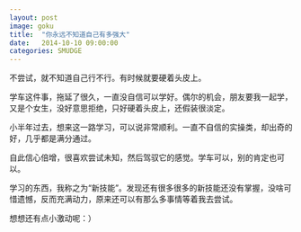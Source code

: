 ```yaml
---
layout: post
image: goku
title:  "你永远不知道自己有多强大"
date:   2014-10-10 09:00:00
categories: SMUDGE
---
```



不尝试，就不知道自己行不行。有时候就要硬着头皮上。

学车这件事，拖延了很久，一直没自信可以学好。偶尔的机会，朋友要我一起学，又是个女生，没好意思拒绝，只好硬着头皮上，还假装很淡定。

小半年过去，想来这一路学习，可以说非常顺利。一直不自信的实操类，却出奇的好，几乎都是满分通过。

自此信心倍增，很喜欢尝试未知，然后驾驭它的感觉。学车可以，别的肯定也可以。

学习的东西，我称之为“新技能”。发现还有很多很多的新技能还没有掌握，没啥可惜遗憾，反而充满动力，原来还可以有那么多事情等着我去尝试。

想想还有点小激动呢：）